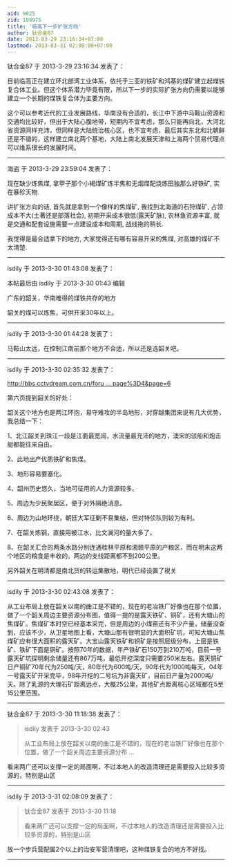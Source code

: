 ```yaml
---
aid: 9025
zid: 109975
title: '临高下一步扩张方向'
author: 钛合金87
date: 2013-03-29 23:16:34+07:00
lastmod: 2013-03-31 02:08:00+07:00
---
```


钛合金87 于 2013-3-29 23:16:34 发表了：

目前临高正在建立环北部湾工业体系，依托于三亚的铁矿和鸿基的煤矿建立起煤铁复合体工业。但这个体系潜力毕竟有限，所以下一步的实际扩张方向仍需要以能够建立一个长期的煤铁复合体为主要方向。

这个可以参考近代的工业发展路线，华南没有合适的，长江中下游中马鞍山资源和交通均比较好，但出于大陆心腹地带，短期内不宜考虑，那么只能再向北，大河北省资源同样充沛，但同样是大陆统治核心区，也不宜考虑，最后其实东北和北朝鲜还是不错的，这样建立南北两个基地，大陆上南北发展天津和上海两个贸易代理点可以维系很长的发展时间。

---------

海盗 于 2013-3-29 23:59:04 发表了：

现在缺少炼焦煤, 拿甲子那个小褐煤矿炼半焦和无烟煤配烧炼田独那么好铁矿, 实在暴殄天物.

讲扩张方向的话, 首先就是拿到一个像样的焦煤矿, 我找到北海道的石狩煤矿, 占领成本不大(土著还是部落社会), 初期开采成本很低(露天矿脉), 农林鱼资源丰富, 就是交通和配套设施需要一点建设成本和周期, 战线拖的稍长.

我觉得是最合适拿下的地方, 大家觉得还有哪有容易开采的焦煤, 对高雄的煤矿不太清楚.

---------

isdily 于 2013-3-30 01:43:08 发表了：

本帖最后由 isdily 于 2013-3-30 01:43 编辑 

广东的韶关，华南难得的煤铁共存的地方

韶关的煤可以炼焦，可供开采30年以上。

---------

isdily 于 2013-3-30 01:44:28 发表了：

马鞍山太远，在控制江南前那个地方不合适，所以还是选韶关吧。

---------

isdily 于 2013-3-30 02:35:32 发表了：

[http://bbs.cctvdream.com.cn/foru ... page%3D4&page=6](http://bbs.cctvdream.com.cn/forum.php?mod=viewthread&tid=101207&extra=page%3D4&page=6)

第六页提到韶关的好处：

韶关这个地方也是两江环抱，易守难攻的半岛地形，对穿越集团来说有几大优势，我总结一下：

1、北江韶关到珠江一段是江面最宽阔，水流量最充沛的地方，澳宋的驳船和炮击艇都能往来自由。

2、此地出产优质铁矿和焦煤。

3、地形容易要塞化。

4、韶州历史悠久，当地可征用的人力资源较多。

5、周边为少民聚居区，便于对外隔绝消息。

6、周边为山地环绕，朝廷大军征剿不易集结，但对特侦队则较为有利。

7、在韶关炼钢，直接用被江水，比文澜河的量大多了。

8、在韶关汇合的两条水路分别连通桂林平原和湘赣平原的产粮区，而在明末这两个地区的粮食是丰收的。两边的支线距离都不到200公里。

另外韶关在明清都是南北货的转运集散地，明代已经设置了税关

---------

isdily 于 2013-3-30 02:43:08 发表了：

从工业布局上放在韶关以南的曲江是不错的，现在的老冶铁厂好像也在那个位置，做了一个韶关周边主要资源分布图，值得一提的是露天铁矿、铜矿，还有大塘山的焦煤矿。焦煤矿本时空已经基本采完，但是周边的小煤窑还有不少产量，储量没查到，应该不少，从卫星地图上看，大塘山那有很明显的大面积矿坑，可知大塘山焦煤矿应有很大面积的露天矿。大宝山露天铁矿和铜矿是按照层级分布，上层是铁矿、铁矿下面是铜矿。按照70年的数据，年产铁矿石150万到210万吨，目前一号露天矿坑探明剩余储量还有867万吨，最低开挖深度只需要250米左右。露天铜矿日产铜矿70年代为250吨/天，80年代为600吨/天，90年代为1000吨每天，04年一号露天矿开采完毕，98年开挖的二号坑为非露天矿，目前日产量为2000吨/天。除了乳源的大理石矿距离远点，大概25公里，其他矿点距离核心区域都在5至15公里范围。

---------

钛合金87 于 2013-3-30 11:18:38 发表了：

> isdily 发表于 2013-3-30 02:43
> 
> 从工业布局上放在韶关以南的曲江是不错的，现在的老冶铁厂好像也在那个位置，做了一个韶关周边主要资源分布 ...



看来两广还可以支撑一定的局面啊，不过本地人的改造清理还是需要投入比较多资源的，特别是山区

---------

isdily 于 2013-3-31 02:08:09 发表了：

> 钛合金87 发表于 2013-3-30 11:18
> 
> 看来两广还可以支撑一定的局面啊，不过本地人的改造清理还是需要投入比较多资源的，特别是山区



放一个步兵营配属2个以上的治安军营清理吧，这种煤铁复合的地方不好找。

---------

